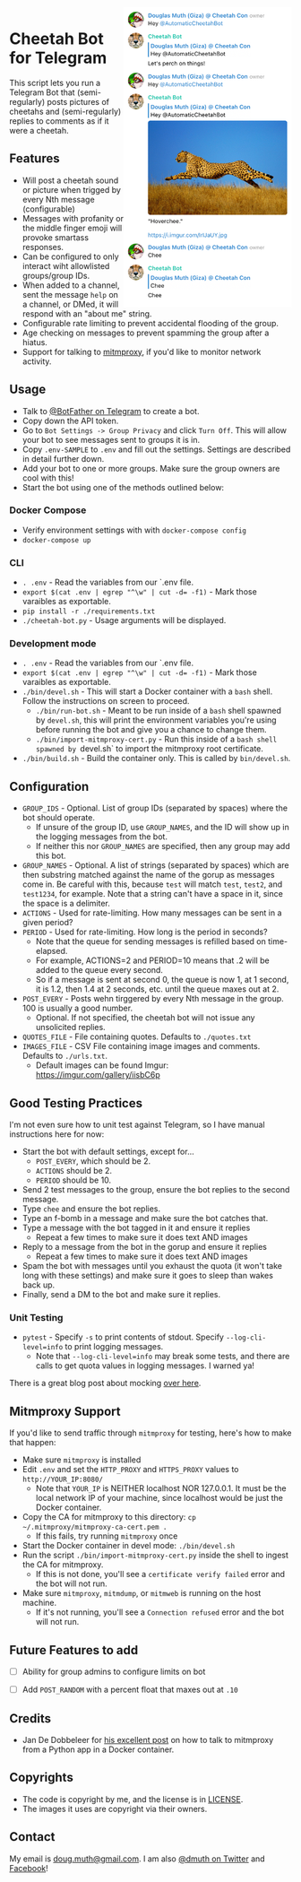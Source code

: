 
<img src="./img/screenshot2.png" align="right" width="300" />

# Cheetah Bot for Telegram

This script lets you run a Telegram Bot that (semi-regularly) posts pictures of cheetahs and (semi-regularly) replies to comments as if it were a cheetah.


## Features

- Will post a cheetah sound or picture when trigged by every Nth message (configurable)
- Messages with profanity or the middle finger emoji will provoke smartass responses.
- Can be configured to only interact wiht allowlisted groups/group IDs.
- When added to a channel, sent the message `help` on a channel, or DMed, it will respond with an "about me" string.
- Configurable rate limiting to prevent accidental flooding of the group.
- Age checking on messages to prevent spamming the group after a hiatus.
- Support for talking to <a href="https://mitmproxy.org/">mitmproxy</a>, if you'd like to monitor network activity.


## Usage

- Talk to <a href="https://t.me/BotFather">@BotFather on Telegram</a> to create a bot.
- Copy down the API token.
- Go to `Bot Settings -> Group Privacy` and click `Turn Off`. This will allow your bot to see messages sent to groups it is in.
- Copy `.env-SAMPLE` to `.env` and fill out the settings.  Settings are described in detail further down.
- Add your bot to one or more groups.  Make sure the group owners are cool with this!
- Start the bot using one of the methods outlined below:


### Docker Compose

- Verify environment settings with with `docker-compose config`
- `docker-compose up`

### CLI

- `. .env` - Read the variables from our `.env file.
- `export $(cat .env | egrep "^\w" | cut -d= -f1)` - Mark those varaibles as exportable.
- `pip install -r ./requirements.txt`
- `./cheetah-bot.py` - Usage arguments will be displayed.

### Development mode

- `. .env` - Read the variables from our `.env file.
- `export $(cat .env | egrep "^\w" | cut -d= -f1)` - Mark those varaibles as exportable.
- `./bin/devel.sh` - This will start a Docker container with a `bash` shell.  Follow the instructions on screen to proceed.
   - `./bin/run-bot.sh` - Meant to be run inside of a `bash` shell spawned by `devel.sh`, this will print the environment variables you're using before running the bot and give you a chance to change them.
   - `./bin/import-mitmproxy-cert.py` - Run this inside of a `bash shell spawned by `devel.sh` to import the mitmproxy root certificate.
- `./bin/build.sh` - Build the container only.  This is called by `bin/devel.sh`.


## Configuration

- `GROUP_IDS` - Optional. List of group IDs (separated by spaces) where the bot should operate.
   - If unsure of the group ID, use `GROUP_NAMES`, and the ID will show up in the logging messages from the bot.
   - If neither this nor `GROUP_NAMES` are specified, then any group may add this bot.
- `GROUP_NAMES` - Optional. A list of strings (separated by spaces) which are then substring matched against the name of the gorup as messages come in.  Be careful with this, because `test` will match `test`, `test2`, and `test1234`, for example.  Note that a string can't have a space in it, since the space is a delimiter.  
- `ACTIONS` - Used for rate-limiting.  How many messages can be sent in a given period?
- `PERIOD` - Used for rate-limiting. How long is the period in seconds?
   - Note that the queue for sending messages is refilled based on time-elapsed.
   - For example, ACTIONS=2 and PERIOD=10 means that .2 will be added to the queue every second.
   - So if a message is sent at second 0, the queue is now 1, at 1 second, it is 1.2, then 1.4 at 2 seconds, etc. until the queue maxes out at 2.
- `POST_EVERY` - Posts wehn tirggered by every Nth message in the group.  100 is usually a good number.
   - Optional.  If not specified, the cheetah bot will not issue any unsolicited replies.
- `QUOTES_FILE` - File containing quotes.  Defaults to `./quotes.txt`
- `IMAGES_FILE` - CSV File containing image images and comments.  Defaults to `./urls.txt`.
   - Default images can be found Imgur: https://imgur.com/gallery/iisbC6p


## Good Testing Practices

I'm not even sure how to unit test against Telegram, so I have manual instructions here for now:

- Start the bot with default settings, except for... 
   - `POST_EVERY`, which should be 2.
   - `ACTIONS` should be 2.
   - `PERIOD` should be 10.
- Send 2 test messages to the group, ensure the bot replies to the second message.
- Type `chee` and ensure the bot replies.
- Type an f-bomb in a message and make sure the bot catches that.
- Type a message with the bot tagged in it and ensure it replies
   - Repeat a few times to make sure it does text AND images
- Reply to a message from the bot in the gorup and ensure it replies
   - Repeat a few times to make sure it does text AND images
- Spam the bot with messages until you exhaust the quota (it won't take long with these settings) and make sure it goes to sleep than wakes back up.
- Finally, send a DM to the bot and make sure it replies.

### Unit Testing

- `pytest` - Specify `-s` to print contents of stdout. Specify `--log-cli-level=info` to print logging messages.
   - Note that `--log-cli-level=info` may break some tests, and there are calls to get quota values in logging messages.  I warned ya!

There is a great blog post about mocking <a href="https://yeraydiazdiaz.medium.com/what-the-mock-cheatsheet-mocking-in-python-6a71db997832">over here</a>.


## Mitmproxy Support

If you'd like to send traffic through `mitmproxy` for testing, here's how to make that happen: 

- Make sure `mitmproxy` is installed
- Edit `.env` and set the `HTTP_PROXY` and `HTTPS_PROXY` values to `http://YOUR_IP:8080/`
   - Note that `YOUR_IP` is NEITHER localhost NOR 127.0.0.1.  It must be the local network IP of your machine, since localhost would be just the Docker container.
- Copy the CA for mitmproxy to this directory: `cp ~/.mitmproxy/mitmproxy-ca-cert.pem .`
   - If this fails, try running `mitmproxy` once
- Start the Docker container in devel mode: `./bin/devel.sh`
- Run the script `./bin/import-mitmproxy-cert.py` inside the shell to ingest the CA for mitmproxy.
   - If this is not done, you'll see a `certificate verify failed` error and the bot will not run.
- Make sure `mitmproxy`, `mitmdump`, or `mitmweb` is running on the host machine.
   - If it's not running, you'll see a `Connection refused` error and the bot will not run.


## Future Features to add

- [ ] Ability for group admins to configure limits on bot
- [ ] Add `POST_RANDOM` with a percent float that maxes out at `.10`


## Credits

- Jan De Dobbeleer for <a href="./bin/import-mitmproxy-cert.py">his excellent post</a> on how to talk to mitmproxy from a Python app in a Docker container.


## Copyrights

- The code is copyright by me, and the license is in <a href="LICENSE">LICENSE</a>.
- The images it uses are copyright via their owners.


## Contact

My email is doug.muth@gmail.com.  I am also <a href="http://twitter.com/dmuth">@dmuth on Twitter</a> 
and <a href="http://facebook.com/dmuth">Facebook</a>!



